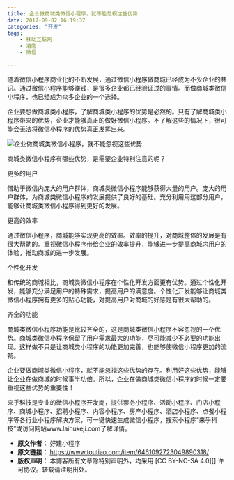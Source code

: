 ```yaml
---
title: 企业做商城类微信小程序，就不能忽视这些优势
date: 2017-09-02 16:19:37
categories: "开发"
tags:
	- 移动互联网
	- 酒店
	- 微信

---
```


随着微信小程序商业化的不断发展，通过微信小程序做商城已经成为不少企业的共识。通过微信小程序能够赚钱，是很多企业都已经验证过的事情。而做商城类微信小程序，也已经成为众多企业的一个选择。

企业要想做商城类小程序，了解商城类小程序的优势是必然的。只有了解商城类小程序带来的优势，企业才能够真正的做好微信小程序。不了解这些的情况下，很可能会无法将微信小程序的优势真正发挥出来。

![企业做商城类微信小程序，就不能忽视这些优势][BQRE-FRBM-EAJV.jpg]

商城类微信小程序有哪些优势，是需要企业特别注意的呢？

更多的用户

借助于微信内庞大的用户群体，商城类微信小程序能够获得大量的用户。庞大的用户群体，为商城类微信小程序的发展提供了良好的基础。充分利用用这部分用户，能够让商城类微信小程序得到更好的发展。

更高的效率

通过微信小程序，商城能够实现更高的效率。效率的提升，对商城整体的发展是有很大帮助的。重视微信小程序带给企业的效率提升，能够进一步提高商城内用户的体验，推动商城的进一步发展。

个性化开发

和传统的商城相比，商城类微信小程序在个性化开发方面更有优势。通过个性化开发，能够充分满足用户的特殊需求，提高用户的满意度。个性化开发能够让商城类微信小程序拥有更多的贴心功能，对提高用户对商城的好感是有很大帮助的。

齐全的功能

商城类微信小程序功能是比较齐全的，这是商城类微信小程序不容忽视的一个优势。商城类微信小程序保留了用户需求最大的功能，尽可能减少不必要的功能出现。这样做不只是让商城类小程序的功能更加完善，也能够使微信小程序更加的流畅。

企业要做商城类微信小程序，就不能忽视这些优势的存在。利用好这些优势，能够让企业在做商城的时候事半功倍。所以，企业在做商城类微信小程序的时候一定要重视这些优势的重要性！

来乎科技是专业的微信小程序开发商，提供票务小程序、活动小程序、门店小程序、商城小程序、招聘小程序、内容小程序、房产小程序、酒店小程序、点餐小程序等各行业小程序解决方案，可一键快速生成微信小程序，搜索小程序“来乎科技”或访问网站www.laihukeji.com了解详情。


[BQRE-FRBM-EAJV.jpg]: /pro/os/crawler/BQRE-FRBM-EAJV.jpg
 *  **原文作者：** 好建小程序
 *  **原文链接：** https://www.toutiao.com/item/6461092723049890318/
 *  **版权声明：** 本博客所有文章除特别声明外，均采用 [CC BY-NC-SA 4.0][] 许可协议。转载请注明出处。